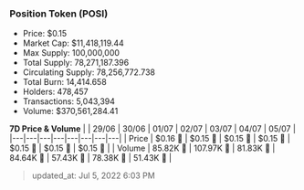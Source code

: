 
  ### Position Token (POSI)
  - Price: $0.15
  - Market Cap: $11,418,119.44
  - Max Supply: 100,000,000
  - Total Supply: 78,271,187.396
  - Circulating Supply: 78,256,772.738
  - Total Burn: 14,414.658
  - Holders: 478,457
  - Transactions: 5,043,394
  - Volume: $370,561,284.41

  **7D Price & Volume**
  | | 29&#x2F;06 | 30&#x2F;06 | 01&#x2F;07 | 02&#x2F;07 | 03&#x2F;07 | 04&#x2F;07 | 05&#x2F;07 |
  |---|---|---|---|---|---|---|---|
  | Price | $0.16 🔻 | $0.15 🔻 | $0.15 🔻 | $0.15 🔻 | $0.15 🔻 | $0.15 🔻 | $0.15 🔻 |
  | Volume | 85.82K 🔻 | 107.97K 🚀 | 81.83K 🔻 | 84.64K 🚀 | 57.43K 🔻 | 78.38K 🚀 | 51.43K 🔻 |

  > updated_at: Jul 5, 2022 6:03 PM
